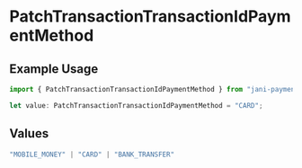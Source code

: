 # PatchTransactionTransactionIdPaymentMethod

## Example Usage

```typescript
import { PatchTransactionTransactionIdPaymentMethod } from "jani-payments/models/operations";

let value: PatchTransactionTransactionIdPaymentMethod = "CARD";
```

## Values

```typescript
"MOBILE_MONEY" | "CARD" | "BANK_TRANSFER"
```